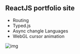 ## ReactJS portfolio site
- Routing
- Typed.js
- Async changle Languages
- WebGL cursor animation

![img](https://media.giphy.com/media/Uq57KtWwAPhCUuFoRm/giphy.gif)

